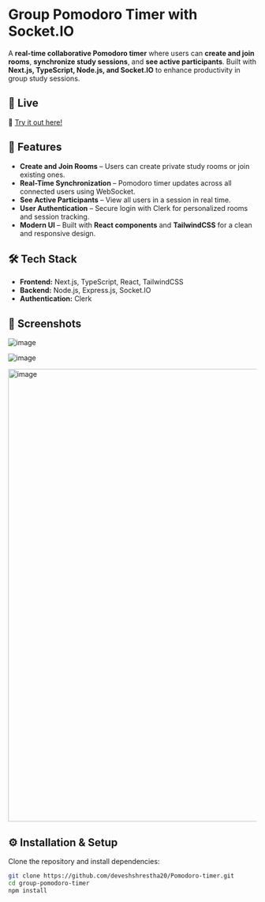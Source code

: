 # Group Pomodoro Timer with Socket.IO  

A **real-time collaborative Pomodoro timer** where users can **create and join rooms**, **synchronize study sessions**, and **see active participants**. Built with **Next.js, TypeScript, Node.js, and Socket.IO** to enhance productivity in group study sessions.  

## 🚀 Live   
🔗 [Try it out here!](https://pomohubs.tech)  

## 📌 Features  
- **Create and Join Rooms** – Users can create private study rooms or join existing ones.  
- **Real-Time Synchronization** – Pomodoro timer updates across all connected users using WebSocket.  
- **See Active Participants** – View all users in a session in real time.  
- **User Authentication** – Secure login with Clerk for personalized rooms and session tracking.  
- **Modern UI** – Built with **React components** and **TailwindCSS** for a clean and responsive design.  

## 🛠️ Tech Stack  
- **Frontend:** Next.js, TypeScript, React, TailwindCSS  
- **Backend:** Node.js, Express.js, Socket.IO  
- **Authentication:** Clerk  

## 📸 Screenshots
![image](https://github.com/user-attachments/assets/056d203e-b675-4f29-b8cf-dccf7f231ce9)


![image](https://github.com/user-attachments/assets/f1d3e427-33a9-4565-a243-e8e145573e8d)

<img width="1920" height="917" alt="image" src="https://github.com/user-attachments/assets/ad46ceef-8c61-43e9-bf06-d0e318e2b3a1" />





## ⚙️ Installation & Setup  
Clone the repository and install dependencies:  
```bash
git clone https://github.com/deveshshrestha20/Pomodoro-timer.git
cd group-pomodoro-timer
npm install

